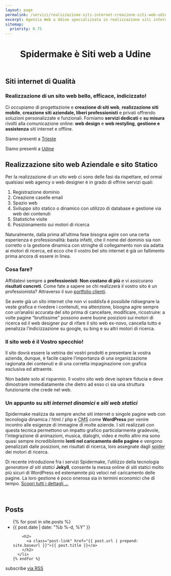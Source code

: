 ```yaml
---
layout: page
permalink: /servizi/realizzazione-siti-internet-creazione-siti-web-udine/
excerpt: Agenzia Web a Udine specializzata in realizzazione siti internet, creazione siti web. Consulente SEO. Massima serità e prezzi onesti. Web Agency Udine.
sitemap:
  priority: 0.75
---
```

<header class="post-header"><h1 class="post-title">Spidermake è Siti web a Udine</h1></header>

## Siti internet di Qualità
### Realizzazione di un sito web bello, efficace, indicizzato!

Ci occupiamo di progettazione e **creazione di siti web**, **realizzazione siti mobile**, **creazione siti aziendale, liberi professionisti** e privati offrendo soluzioni personalizzate e funzionali. Forniamo **servizi dedicati** e **su misura** rivolti alla comunicazione online: **web design** e **web restyling**, **gestione e assistenza** siti internet e offline.

Siamo presenti a [Trieste](/realizzazione-siti-internet-a-trieste.html)

Siamo presenti a [Udine](/realizzazione-siti-internet-a-udine.html)


## Realizzazione sito web Aziendale e sito Statico

Per la realizzazione di un sito web ci sono delle fasi da rispettare, ed ormai qualsiasi web agency o web designer è in grado di offrire servizi quali:

1. Registrazione dominio
2. Creazione caselle email
3. Spazio web
4. Sviluppo sito statico o dinamico con utilizzo di database e gestione via web dei contenuti
5. Statistiche visite
6. Posizionamento sui motori di ricerca

Naturalmente, dalla prima all’ultima fase bisogna agire con una certa esperienza e professionalità: basta infatti, che il nome del dominio sia non corretto o la gestione dinamica con stringhe di collegamento non sia adatta ai motori di ricerca, ed ecco che il vostro bel sito internet è già un fallimento prima ancora di essere in linea.

### Cosa fare?

Affidatevi sempre a **professionisti**: **Non costano di più** e vi assicurano **risultati concreti**.
Come fate a sapere se chi realizzerà il vostro sito è un professionista? Attraverso il suo <a href="/portfolio-photo-gallery.html" title="vai al portfolio di siti web realizzati da Spidermake Web Agency Udine">portfolio clienti</a>.

Se avete già un sito internet che non vi soddisfa è possibile ridisegnare la veste grafica e rivedere i contenuti, ma attenzione, bisogna agire sempre con un’analisi accurata del sito prima di cancellare, modificare, ricostruire: a volte pagine “bruttissime” possono avere buone posizioni sui motori di ricerca ed il web designer pur di rifare il sito web ex-novo, cancella tutto e penalizza l’indicizzazione su google, su bing e su altri motori di ricerca.

### Il sito web é il Vostro specchio!

Il sito dovrà essere la vetrina dei vostri prodotti e presentare la vostra azienda, dunque, è facile capire l’importanza di una organizzazione ragionata dei contenuti e di una corretta impaginazione con grafica esclusiva ed attraente.

Non badate solo al risparmio. Il vostro sito web deve ispirare fiducia e deve dimostrare immediatamente che dietro ad esso ci sia una struttura funzionante che crede nel web.


### Un appunto su *siti internet dinamici* e *siti web statici*

Spidermake realizza da sempre anche siti internet o singole pagine web con tecnologia dinamica / html / php e <abbr title="Content Management System - in italiano: Sistema di Gestione dei Contenuti">CMS</abbr> come **WordPress** per venire incontro alle esigenze di immagine di molte aziende.
I siti realizzati con questa tecnica permettono un impatto grafico particolarmente gradevole, l’integrazione di animazioni, musica, dialoghi, video e molto altro ma sono quasi sempre incredibilemte **lenti nel caricamento delle pagine** e vengono penalizzati dalle posizioni, nei risultati di ricerca, loro assegnate dagli <abbr title="detto anche web crawler e robot, è un software che analizza i contenuti delle pagine web disponibili sulla rete in Internet">spider</abbr> dei motori di ricerca.

Di recente introduzione fra i servizi Spidermake, l’utilizzo della tecnologia *generatore di siti statici* **Jekyll**, consente la messa online di siti statici molto più sicuri di WordPress ed estemamnte più veloci nel caricamento delle pagine. La loro gestione è poco onerosa sia in termini economici che di tempo. <a href="/11-08-2017/creazione-siti-web-statici-veloci-e-sicuri.html">Scopri tutti i dettagli ...</a>

<br/>
<div class="post-list">

  <h2 class="page-heading">Posts</h2>

  <ul class="post-list">
    {% for post in site.posts %}
      <li>
        <span class="post-meta">{{ post.date | date: "%b %-d, %Y" }}</span>

        <h2>
          <a class="post-link" href="{{ post.url | prepend: site.baseurl }}">{{ post.title }}</a>
        </h2>
      </li>
    {% endfor %}
  </ul>

  <p class="rss-subscribe">subscribe <a href="{{ "/feed.xml" | prepend: site.baseurl }}">via RSS</a></p>
</div>
